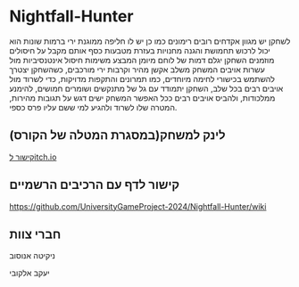 # Nightfall-Hunter

לשחקן יש מגוון אקדחים רובים רימונים כמו כן יש לו חליפה ממוגנת ירי ברמות שונות 
הוא יכול לרכוש תחמושת והגנה מחנויות בעזרת מטבעות כסף אותם מקבל על חיסולים מוזמנים 
השחקן יגלם דמות של לוחם מיומן המבצע משימות חיסול אינטנסיביות מול עשרות אויבים
המשחק משלב אקשן מהיר וקרבות ירי מורכבים, כשהשחקן יצטרך להשתמש בכישורי לחימה מיוחדים, כמו תמרונים והתקפות מדויקות, כדי לשרוד מול אויבים רבים
בכל שלב, השחקן יתמודד עם גל של מתנקשים ושומרים חמושים, להימנע ממלכודות, ולהביס אויבים רבים ככל האפשר המשחק ישים דגש על תגובות מהירות, המטרה שלו לשרוד ולהגיע למי ששם עליו פרס כספי.

## לינק למשחק(במסגרת המטלה של הקורס)
[קישור לitch.io](https://wnikita.itch.io/nightfall-hunter)

## קישור לדף עם הרכיבים הרשמיים
https://github.com/UniversityGameProject-2024/Nightfall-Hunter/wiki
## חברי צוות
ניקיטה אנוסוב

יעקב אלקובי

